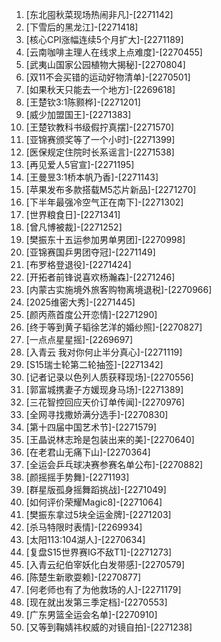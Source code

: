 
1. [东北囤秋菜现场热闹非凡]-[2271142]
1. [下雪后的黑龙江]-[2271418]
1. [核心CPI涨幅连续5个月扩大]-[2271189]
1. [云南咖啡主理人在线求上点难度]-[2270455]
1. [武夷山国家公园植物大揭秘]-[2270804]
1. [双11不会买错的运动好物清单]-[2270501]
1. [如果秋天只能去一个地方]-[2269618]
1. [王楚钦3:1陈颢桦]-[2271201]
1. [威少加盟国王]-[2271383]
1. [王楚钦教科书级假拧真摆]-[2271570]
1. [亚锦赛颁奖等了一个小时]-[2271399]
1. [医保规定住院时长系谣言]-[2271538]
1. [再见爱人5官宣]-[2271195]
1. [王曼昱3:1桥本帆乃香]-[2271143]
1. [苹果发布多款搭载M5芯片新品]-[2271270]
1. [下半年最强冷空气正在南下]-[2271302]
1. [世界粮食日]-[2271341]
1. [曾凡博被裁]-[2271252]
1. [樊振东十五运参加男单男团]-[2270998]
1. [亚锦赛国乒男团夺冠]-[2271149]
1. [布罗格登退役]-[2271424]
1. [开拓者前锋说喜欢杨瀚森]-[2271246]
1. [内蒙古实施境外旅客购物离境退税]-[2270966]
1. [2025维密大秀]-[2271445]
1. [颜丙燕首度公开恋情]-[2271290]
1. [终于等到黄子韬徐艺洋的婚纱照]-[2270827]
1. [一点点星星摇]-[2269697]
1. [入青云 我对你何止半分真心]-[2271119]
1. [S15瑞士轮第二轮抽签]-[2271342]
1. [记者记录以色列人质获释现场]-[2270556]
1. [郭富城携妻子方媛现身马场]-[2271389]
1. [三花智控回应天价订单传闻]-[2270976]
1. [全网寻找撒娇满分选手]-[2270830]
1. [第十四届中国艺术节]-[2271579]
1. [王晶说林志玲是包装出来的美]-[2270640]
1. [在老君山无痛下山]-[2270364]
1. [全运会乒乓球决赛参赛名单公布]-[2270882]
1. [颜摇摇手势舞]-[2271193]
1. [群星版孤身摇舞蹈挑战]-[2271049]
1. [如何评价荣耀Magic8]-[2271064]
1. [樊振东拿过5块全运金牌]-[2271203]
1. [杀马特限时表情]-[2269934]
1. [太阳113:104湖人]-[2270634]
1. [复盘S15世界赛IG不敌T1]-[2271273]
1. [入青云纪伯宰妖化白发带感]-[2270579]
1. [陈楚生新歌耍赖]-[2270877]
1. [何老师也有了为他救场的人]-[2271179]
1. [现在就出发第三季定档]-[2270553]
1. [广东男篮全运会名单]-[2270910]
1. [又等到鞠婧祎权威的对镜自拍]-[2271238]